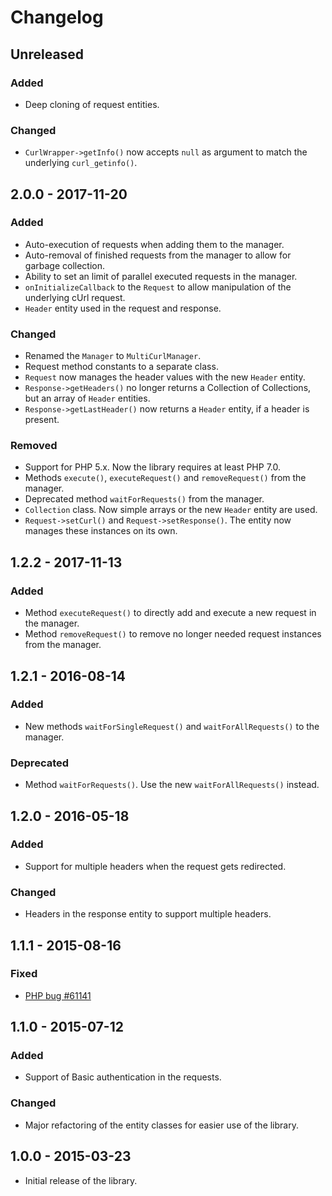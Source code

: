 # Changelog

## Unreleased

### Added

- Deep cloning of request entities.

### Changed

- `CurlWrapper->getInfo()` now accepts `null` as argument to match the underlying `curl_getinfo()`.

## 2.0.0 - 2017-11-20

### Added

- Auto-execution of requests when adding them to the manager.
- Auto-removal of finished requests from the manager to allow for garbage collection.
- Ability to set an limit of parallel executed requests in the manager.
- `onInitializeCallback` to the `Request` to allow manipulation of the underlying cUrl request.
- `Header` entity used in the request and response.

### Changed

- Renamed the `Manager` to `MultiCurlManager`.
- Request method constants to a separate class.
- `Request` now manages the header values with the new `Header` entity.
- `Response->getHeaders()` no longer returns a Collection of Collections, but an array of `Header` entities.
- `Response->getLastHeader()` now returns a `Header` entity, if a header is present.

### Removed

- Support for PHP 5.x. Now the library requires at least PHP 7.0.
- Methods `execute()`, `executeRequest()` and `removeRequest()` from the manager.
- Deprecated method `waitForRequests()` from the manager.
- `Collection` class. Now simple arrays or the new `Header` entity are used.
- `Request->setCurl()` and `Request->setResponse()`. The entity now manages these instances on its own. 

## 1.2.2 - 2017-11-13

### Added

- Method `executeRequest()` to directly add and execute a new request in the manager.
- Method `removeRequest()` to remove no longer needed request instances from the manager.

## 1.2.1 - 2016-08-14

### Added

- New methods `waitForSingleRequest()` and `waitForAllRequests()` to the manager.

### Deprecated

- Method `waitForRequests()`. Use the new `waitForAllRequests()` instead.

## 1.2.0 - 2016-05-18

### Added

- Support for multiple headers when the request gets redirected.

### Changed

- Headers in the response entity to support multiple headers.

## 1.1.1 - 2015-08-16

### Fixed

- [PHP bug #61141](https://bugs.php.net/bug.php?id=61141) 

## 1.1.0 - 2015-07-12

### Added

- Support of Basic authentication in the requests.

### Changed

- Major refactoring of the entity classes for easier use of the library.

## 1.0.0 - 2015-03-23

- Initial release of the library.